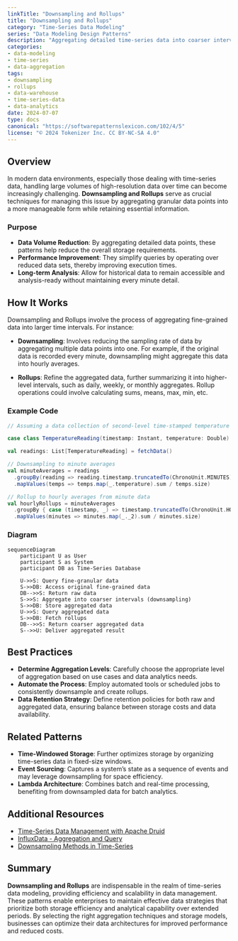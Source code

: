 ```yaml
---
linkTitle: "Downsampling and Rollups"
title: "Downsampling and Rollups"
category: "Time-Series Data Modeling"
series: "Data Modeling Design Patterns"
description: "Aggregating detailed time-series data into coarser intervals for long-term storage and analysis, effectively reducing data volume and facilitating efficient querying over extended periods."
categories:
- data-modeling
- time-series
- data-aggregation
tags:
- downsampling
- rollups
- data-warehouse
- time-series-data
- data-analytics
date: 2024-07-07
type: docs
canonical: "https://softwarepatternslexicon.com/102/4/5"
license: "© 2024 Tokenizer Inc. CC BY-NC-SA 4.0"
---
```


## Overview

In modern data environments, especially those dealing with time-series data, handling large volumes of high-resolution data over time can become increasingly challenging. **Downsampling and Rollups** serve as crucial techniques for managing this issue by aggregating granular data points into a more manageable form while retaining essential information.

### Purpose

- **Data Volume Reduction**: By aggregating detailed data points, these patterns help reduce the overall storage requirements.
- **Performance Improvement**: They simplify queries by operating over reduced data sets, thereby improving execution times.
- **Long-term Analysis**: Allow for historical data to remain accessible and analysis-ready without maintaining every minute detail.

## How It Works

Downsampling and Rollups involve the process of aggregating fine-grained data into larger time intervals. For instance:

- **Downsampling**: Involves reducing the sampling rate of data by aggregating multiple data points into one. For example, if the original data is recorded every minute, downsampling might aggregate this data into hourly averages.
  
- **Rollups**: Refine the aggregated data, further summarizing it into higher-level intervals, such as daily, weekly, or monthly aggregates. Rollup operations could involve calculating sums, means, max, min, etc.

### Example Code

```scala
// Assuming a data collection of second-level time-stamped temperature readings

case class TemperatureReading(timestamp: Instant, temperature: Double)

val readings: List[TemperatureReading] = fetchData()

// Downsampling to minute averages
val minuteAverages = readings
  .groupBy(reading => reading.timestamp.truncatedTo(ChronoUnit.MINUTES))
  .mapValues(temps => temps.map(_.temperature).sum / temps.size)

// Rollup to hourly averages from minute data
val hourlyRollups = minuteAverages
  .groupBy { case (timestamp, _) => timestamp.truncatedTo(ChronoUnit.HOURS) }
  .mapValues(minutes => minutes.map(_._2).sum / minutes.size)
```

### Diagram

```mermaid
sequenceDiagram
    participant U as User
    participant S as System
    participant DB as Time-Series Database

    U->>S: Query fine-granular data
    S->>DB: Access original fine-grained data
    DB-->>S: Return raw data
    S->>S: Aggregate into coarser intervals (downsampling)
    S->>DB: Store aggregated data
    U->>S: Query aggregated data
    S->>DB: Fetch rollups
    DB-->>S: Return coarser aggregated data
    S-->>U: Deliver aggregated result
```

## Best Practices

- **Determine Aggregation Levels**: Carefully choose the appropriate level of aggregation based on use cases and data analytics needs.
- **Automate the Process**: Employ automated tools or scheduled jobs to consistently downsample and create rollups.
- **Data Retention Strategy**: Define retention policies for both raw and aggregated data, ensuring balance between storage costs and data availability.

## Related Patterns

- **Time-Windowed Storage**: Further optimizes storage by organizing time-series data in fixed-size windows.
- **Event Sourcing**: Captures a system’s state as a sequence of events and may leverage downsampling for space efficiency.
- **Lambda Architecture**: Combines batch and real-time processing, benefiting from downsampled data for batch analytics.

## Additional Resources

- [Time-Series Data Management with Apache Druid](https://druid.apache.org/)
- [InfluxData - Aggregation and Query](https://docs.influxdata.com/influxdb/)
- [Downsampling Methods in Time-Series](https://towardsdatascience.com)

## Summary

**Downsampling and Rollups** are indispensable in the realm of time-series data modeling, providing efficiency and scalability in data management. These patterns enable enterprises to maintain effective data strategies that prioritize both storage efficiency and analytical capability over extended periods. By selecting the right aggregation techniques and storage models, businesses can optimize their data architectures for improved performance and reduced costs.
